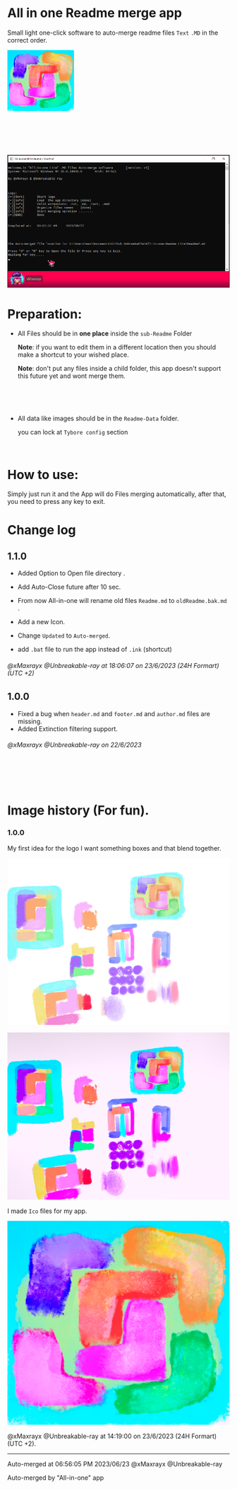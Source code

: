 # All in one Readme merge app

Small light one-click software to auto-merge readme files `Text` `.MD` in the correct order.

<img src="./sub-readme/readme-data/logo.png" alt="logo" style="zoom: 25%;" />



<br><br><br><br>

![image-20230622030211616](./sub-readme/readme-data/image-20230622030211616.png)

# Preparation:

- All Files should be in **one place** inside the `sub-Readme` Folder 

  **Note**: if you want to edit them in a different location then you should make a shortcut to your wished place.

  **Note**: don't put any files inside a child folder, this app doesn't support this future yet and wont merge them.

  <br><br><br>

- All data like images should be in the `Readme-Data` folder.

  you can lock at `Tybore config`  section

  <br>

# How to use:

Simply just run it and the App will do Files merging automatically, after that, you need to press any key to exit.


# Change log

## 1.1.0

 

- Added Option to Open file directory .

- Add Auto-Close future after 10 sec.

- From now All-in-one will rename old files  `Readme.md` to `oldReadme.bak.md` .

- Add a new Icon.

- Change `Updated` to `Auto-merged`.

- add `.bat` file to run the app instead of `.ink` (shortcut)

###### @xMaxrayx @Unbreakable-ray           at 18:06:07  on 23/6/2023    (24H Formart)  (UTC +2)





## 1.0.0


  - Fixed a bug when `header.md` and `footer.md` and `author.md` files are missing.
  - Added Extinction filtering support.

###### @xMaxrayx @Unbreakable-ray           on 22/6/2023  

<br><br><br>

# Image history (For fun).



### 1.0.0   

My first idea for the logo I want something boxes and that blend together.

![logo-row](./sub-readme/readme-data/logo-row.png)

![logo-mod](./sub-readme/readme-data/logo-mod-1687522385738-2.png)

I made `Ico` files for my app.

![logo](./sub-readme/readme-data/logo.png)

@xMaxrayx @Unbreakable-ray   at 14:19:00  on 23/6/2023   (24H Formart)  (UTC +2).

------



Auto-merged at 06:56:05 PM 2023/06/23	@xMaxrayx	@Unbreakable-ray

Auto-merged by "All-in-one" app 

[All-in-one app]: https://github.com/Unbreakable-ray/All-in-one-Readme_Lite	"All-in-one app"

